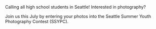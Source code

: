Calling all high school students in Seattle! Interested in photography? 

Join us this July by entering your photos into the Seattle Summer Youth Photography Contest (SSYPC). 
